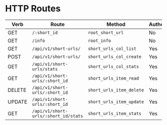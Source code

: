 # HTTP Routes

| Verb   | Route                                | Method                   | Authenticated |
| ----   | ------------------------------------ | ------------------------ | ------------- |
| GET    | `/:short_id`                         | `root_short_url`         | No            |
| GET    | `/info`                              | `root_info`              | No            |
| GET    | `/api/v1/short-urls/`                | `short_urls_col_list`    | Yes           |
| POST   | `/api/v1/short-urls/`                | `short_urls_col_create`  | Yes           |
| GET    | `/api/v1/short-urls/stats`           | `short_urls_col_stats`   | Yes           |
| GET    | `/api/v1/short-urls/:short_id`       | `short_urls_item_read`   | Yes           |
| DELETE | `/api/v1/short-urls/:short_id`       | `short_urls_item_delete` | Yes           |
| UPDATE | `/api/v1/short-urls/:short_id`       | `short_urls_item_update` | Yes           |
| GET    | `/api/v1/short-urls/:short_id/stats` | `short_urls_item_stats`  | Yes           |

